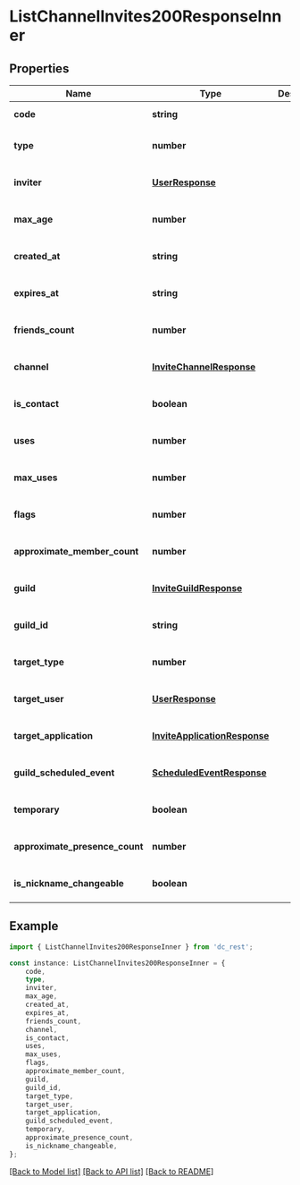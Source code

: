 # ListChannelInvites200ResponseInner


## Properties

Name | Type | Description | Notes
------------ | ------------- | ------------- | -------------
**code** | **string** |  | [default to undefined]
**type** | **number** |  | [optional] [default to undefined]
**inviter** | [**UserResponse**](UserResponse.md) |  | [optional] [default to undefined]
**max_age** | **number** |  | [optional] [default to undefined]
**created_at** | **string** |  | [optional] [default to undefined]
**expires_at** | **string** |  | [optional] [default to undefined]
**friends_count** | **number** |  | [optional] [default to undefined]
**channel** | [**InviteChannelResponse**](InviteChannelResponse.md) |  | [optional] [default to undefined]
**is_contact** | **boolean** |  | [optional] [default to undefined]
**uses** | **number** |  | [optional] [default to undefined]
**max_uses** | **number** |  | [optional] [default to undefined]
**flags** | **number** |  | [optional] [default to undefined]
**approximate_member_count** | **number** |  | [optional] [default to undefined]
**guild** | [**InviteGuildResponse**](InviteGuildResponse.md) |  | [optional] [default to undefined]
**guild_id** | **string** |  | [optional] [default to undefined]
**target_type** | **number** |  | [optional] [default to undefined]
**target_user** | [**UserResponse**](UserResponse.md) |  | [optional] [default to undefined]
**target_application** | [**InviteApplicationResponse**](InviteApplicationResponse.md) |  | [optional] [default to undefined]
**guild_scheduled_event** | [**ScheduledEventResponse**](ScheduledEventResponse.md) |  | [optional] [default to undefined]
**temporary** | **boolean** |  | [optional] [default to undefined]
**approximate_presence_count** | **number** |  | [optional] [default to undefined]
**is_nickname_changeable** | **boolean** |  | [optional] [default to undefined]

## Example

```typescript
import { ListChannelInvites200ResponseInner } from 'dc_rest';

const instance: ListChannelInvites200ResponseInner = {
    code,
    type,
    inviter,
    max_age,
    created_at,
    expires_at,
    friends_count,
    channel,
    is_contact,
    uses,
    max_uses,
    flags,
    approximate_member_count,
    guild,
    guild_id,
    target_type,
    target_user,
    target_application,
    guild_scheduled_event,
    temporary,
    approximate_presence_count,
    is_nickname_changeable,
};
```

[[Back to Model list]](../README.md#documentation-for-models) [[Back to API list]](../README.md#documentation-for-api-endpoints) [[Back to README]](../README.md)
